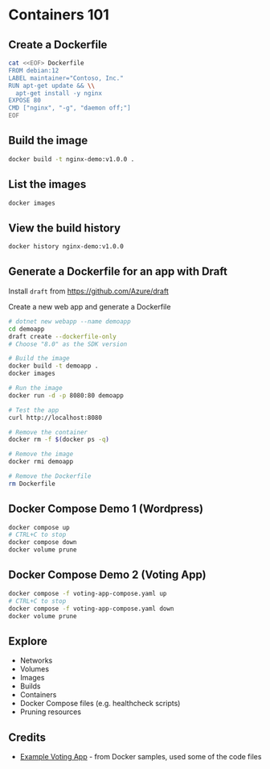 # Containers 101

## Create a Dockerfile

```sh
cat <<EOF> Dockerfile
FROM debian:12
LABEL maintainer="Contoso, Inc."
RUN apt-get update && \\
  apt-get install -y nginx
EXPOSE 80
CMD ["nginx", "-g", "daemon off;"]
EOF
```

## Build the image

```sh
docker build -t nginx-demo:v1.0.0 .
```

## List the images

```sh
docker images
```

## View the build history

```sh
docker history nginx-demo:v1.0.0
```

## Generate a Dockerfile for an app with Draft

Install `draft` from https://github.com/Azure/draft

Create a new web app and generate a Dockerfile

```sh
# dotnet new webapp --name demoapp
cd demoapp
draft create --dockerfile-only
# Choose "8.0" as the SDK version

# Build the image
docker build -t demoapp .
docker images

# Run the image
docker run -d -p 8080:80 demoapp

# Test the app
curl http://localhost:8080

# Remove the container
docker rm -f $(docker ps -q)

# Remove the image
docker rmi demoapp

# Remove the Dockerfile
rm Dockerfile
```

## Docker Compose Demo 1 (Wordpress)

```sh
docker compose up
# CTRL+C to stop
docker compose down
docker volume prune
```

## Docker Compose Demo 2 (Voting App)

```sh
docker compose -f voting-app-compose.yaml up
# CTRL+C to stop
docker compose -f voting-app-compose.yaml down
docker volume prune
```

## Explore

- Networks
- Volumes
- Images
- Builds
- Containers
- Docker Compose files (e.g. healthcheck scripts)
- Pruning resources

## Credits

* [Example Voting App](https://github.com/dockersamples/example-voting-app) - from Docker samples, used some of the code files
